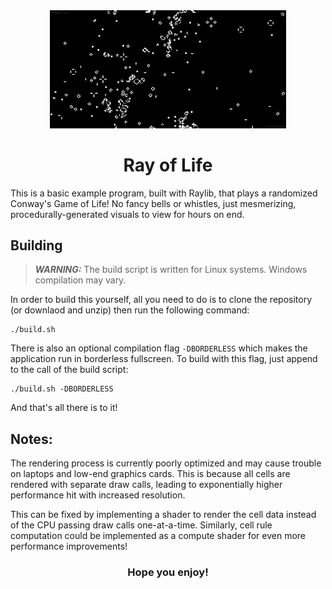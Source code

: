 <div align="center">
    <img src="docs/demo.png" width="75%">
    <h1>Ray of Life</h1>
</div>


This is a basic example program, built with Raylib, that plays a randomized Conway's Game of Life! No fancy bells or whistles, just mesmerizing, procedurally-generated visuals to view for hours on end.

## Building
> **_WARNING:_**  The build script is written for Linux systems. Windows compilation may vary.

In order to build this yourself, all you need to do is to clone the repository (or downlaod and unzip) then run the following command:

```shell
./build.sh
```

There is also an optional compilation flag `-DBORDERLESS` which makes the application run in borderless fullscreen.
To build with this flag, just append to the call of the build script:
```shell
./build.sh -DBORDERLESS
```

And that's all there is to it!

## Notes:
The rendering process is currently poorly optimized and may cause trouble on laptops and low-end graphics cards. This is because all cells are rendered with separate draw calls, leading to exponentially higher performance hit with increased resolution.

This can be fixed by implementing a shader to render the cell data instead of the CPU passing draw calls one-at-a-time. Similarly, cell rule computation could be implemented as a compute shader for even more performance improvements!

<div align="center">
    <h3>Hope you enjoy!</h1>
</div>
